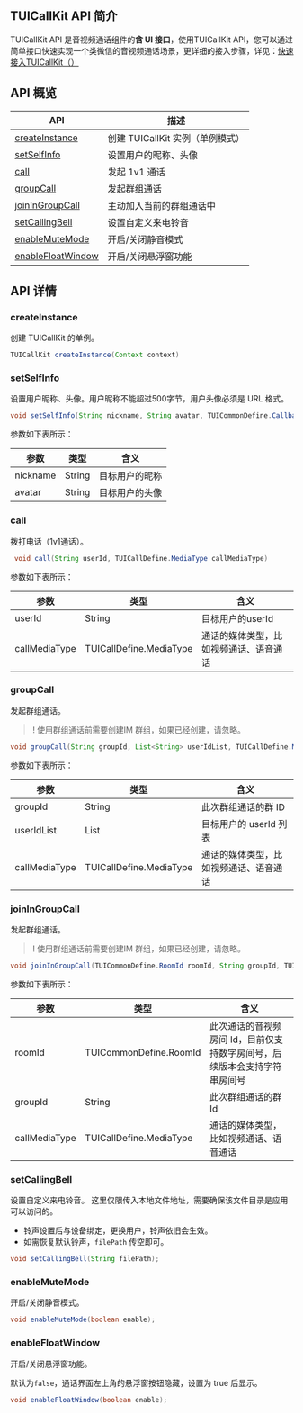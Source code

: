 ## TUICallKit API 简介

TUICallKit API 是音视频通话组件的**含 UI 接口**，使用TUICallKit API，您可以通过简单接口快速实现一个类微信的音视频通话场景，更详细的接入步骤，详见：[快速接入TUICallKit（）]()

<h2 id="TUICallKit">API 概览</h2>


| API | 描述 |
|-----|-----|
| [createInstance](#createinstance)       | 创建 TUICallKit 实例（单例模式） |
| [setSelfInfo](#setselfinfo)             | 设置用户的昵称、头像             |
| [call](#call)                           | 发起 1v1 通话                    |
| [groupCall](#groupcall)                 | 发起群组通话                     |
| [joinInGroupCall](#joiningroupcall)     | 主动加入当前的群组通话中         |
| [setCallingBell](#setcallingbell)       | 设置自定义来电铃音               |
| [enableMuteMode](#enablemutemode)       | 开启/关闭静音模式                |
| [enableFloatWindow](#enablefloatwindow) | 开启/关闭悬浮窗功能              |

<h2 id="TUICallKit">API 详情</h2>

### createInstance
创建 TUICallKit 的单例。
```java
TUICallKit createInstance(Context context)
```

### setSelfInfo
设置用户昵称、头像。用户昵称不能超过500字节，用户头像必须是 URL 格式。
```java
void setSelfInfo(String nickname, String avatar, TUICommonDefine.Callback callback)
```
参数如下表所示：

| 参数 | 类型 | 含义 |
|-----|-----|-----|
| nickname | String | 目标用户的昵称 |
| avatar | String | 目标用户的头像 | 

### call
拨打电话（1v1通话）。

```java
 void call(String userId, TUICallDefine.MediaType callMediaType)
```

参数如下表所示：

| 参数 | 类型 | 含义 |
|-----|-----|-----|
| userId | String | 目标用户的userId |
| callMediaType | TUICallDefine.MediaType  | 通话的媒体类型，比如视频通话、语音通话 |

### groupCall
发起群组通话。

> ! 使用群组通话前需要创建IM 群组，如果已经创建，请忽略。

```java
void groupCall(String groupId, List<String> userIdList, TUICallDefine.MediaType callMediaType) {
```
参数如下表所示：

| 参数 | 类型 | 含义 |
|-----|-----|-----|
| groupId | String | 此次群组通话的群 ID |
| userIdList | List | 目标用户的 userId 列表 |
| callMediaType | TUICallDefine.MediaType | 通话的媒体类型，比如视频通话、语音通话 |

### joinInGroupCall
发起群组通话。

> ! 使用群组通话前需要创建IM 群组，如果已经创建，请忽略。

```java
void joinInGroupCall(TUICommonDefine.RoomId roomId, String groupId, TUICallDefine.MediaType callMediaType, TUICommonDefine.Callback callback);
```
参数如下表所示：

| 参数 | 类型 | 含义 |
|-----|-----|-----|
| roomId | TUICommonDefine.RoomId | 此次通话的音视频房间 Id，目前仅支持数字房间号，后续版本会支持字符串房间号 |
| groupId | String | 此次群组通话的群 Id |
| callMediaType | TUICallDefine.MediaType | 通话的媒体类型，比如视频通话、语音通话 |


### setCallingBell
设置自定义来电铃音。
这里仅限传入本地文件地址，需要确保该文件目录是应用可以访问的。
- 铃声设置后与设备绑定，更换用户，铃声依旧会生效。
- 如需恢复默认铃声，`filePath` 传空即可。

```java
void setCallingBell(String filePath);
```

### enableMuteMode
开启/关闭静音模式。

```java
void enableMuteMode(boolean enable);
```

### enableFloatWindow
开启/关闭悬浮窗功能。

默认为`false`，通话界面左上角的悬浮窗按钮隐藏，设置为 true 后显示。

```java
void enableFloatWindow(boolean enable);
```

